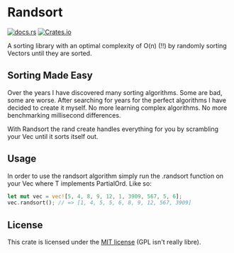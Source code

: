# Randsort
[![docs.rs](https://docs.rs/randsort/badge.svg)](https://docs.rs/randsort)
[![Crates.io](https://img.shields.io/crates/v/randsort.svg)](https://crates.io/crates/randsort)

A sorting library with an optimal complexity of O(n) (!!) by randomly sorting Vectors until they are sorted.

## Sorting Made Easy
Over the years I have discovered many sorting algorithms. Some are bad, some are worse. After searching for years for the perfect algorithms I have decided to create it myself.
No more learning complex algorithms. No more benchmarking millisecond differences.

With Randsort the rand create handles everything for you by scrambling your Vec until it sorts itself out.

## Usage
In order to use the randsort algorithm simply run the .randsort function on your Vec<T> where T implements PartialOrd. Like so:
```rust
let mut vec = vec![5, 4, 8, 9, 12, 1, 3909, 567, 5, 6];
vec.randsort(); // => [1, 4, 5, 5, 6, 8, 9, 12, 567, 3909]

```

## License
This crate is licensed under the [MIT license](https://github.com/Okirshen/randsort/blob/master/LICENSE) (GPL isn't really libre).
